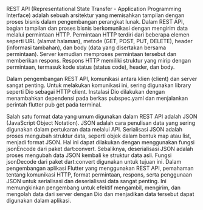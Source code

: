REST API (Representational State Transfer - Application Programming Interface) adalah sebuah arsitektur yang memisahkan tampilan dengan proses bisnis dalam pengembangan perangkat lunak. Dalam REST API, bagian tampilan dan proses bisnis berkomunikasi dengan mengirim data melalui permintaan HTTP. Permintaan HTTP terdiri dari beberapa elemen seperti URL (alamat halaman), metode (GET, POST, PUT, DELETE), header (informasi tambahan), dan body (data yang disertakan bersama permintaan). Server kemudian memproses permintaan tersebut dan memberikan respons. Respons HTTP memiliki struktur yang mirip dengan permintaan, termasuk kode status (status code), header, dan body.

Dalam pengembangan REST API, komunikasi antara klien (client) dan server sangat penting. Untuk melakukan komunikasi ini, sering digunakan library seperti Dio sebagai HTTP client. Instalasi Dio dilakukan dengan menambahkan dependensi pada berkas pubspec.yaml dan menjalankan perintah flutter pub get pada terminal.

Salah satu format data yang umum digunakan dalam REST API adalah JSON (JavaScript Object Notation). JSON adalah cara penulisan data yang sering digunakan dalam pertukaran data melalui API. Serialisasi JSON adalah proses mengubah struktur data, seperti objek dalam bentuk map atau list, menjadi format JSON. Hal ini dapat dilakukan dengan menggunakan fungsi jsonEncode dari paket dart:convert. Sebaliknya, deserialisasi JSON adalah proses mengubah data JSON kembali ke struktur data asli. Fungsi jsonDecode dari paket dart:convert digunakan untuk tujuan ini. Dalam pengembangan aplikasi Flutter yang menggunakan REST API, pemahaman tentang komunikasi HTTP, format permintaan, respons, serta penggunaan JSON untuk serialisasi dan deserialisasi data sangat penting. Ini memungkinkan pengembang untuk efektif mengambil, mengirim, dan mengolah data dari server dengan Dio dan menjadikan data tersebut dapat digunakan dalam aplikasi.